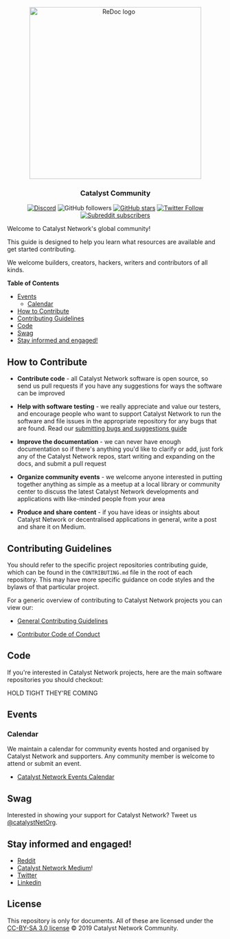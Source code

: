 <div align="center">
  <img alt="ReDoc logo" src="https://raw.githubusercontent.com/catalyst-network/Community/master/media-pack/logo.png" width="400px" />

  ### Catalyst Community
 
[![Discord](https://img.shields.io/discord/629667101774446593?color=blueviolet&label=discord)](https://discord.gg/anTP7xm)
![GitHub followers](https://img.shields.io/github/followers/catalyst-network?style=social)
[![GitHub stars](https://img.shields.io/github/stars/catalyst-network/community?style=social)](https://github.com/catalyst-network/protocol-protobuffs/stargazers)
[![Twitter Follow](https://img.shields.io/twitter/follow/catalystnetorg?style=social)](https://twitter.com/catalystnetorg)
[![Subreddit subscribers](https://img.shields.io/reddit/subreddit-subscribers/catalystnet?style=social)](https://reddit.com/r/catalystnet)
</div>

Welcome to Catalyst Network's global community! 

This guide is designed to help you learn what resources are available and get started contributing.

We welcome builders, creators, hackers, writers and contributors of all kinds.

**Table of Contents**
<!-- TOC -->

  - [Events](#events)
    - [Calendar](#calendar)
  - [How to Contribute](#how-to-contribute)
  - [Contributing Guidelines](#contributing-guidelines)
  - [Code](#code)
  - [Swag](#swag)
  - [Stay informed and engaged!](#stay-informed-and-engaged)

<!-- /TOC -->

## How to Contribute

-  **Contribute code** - all Catalyst Network software is open source, so send us pull requests if you have any suggestions for ways the software can be improved

-  **Help with software testing** - we really appreciate and value our testers, and encourage people who want to support Catalyst Network to run the software and file issues in the appropriate repository for any bugs that are found. Read our [submitting bugs and suggestions guide](https://github.com/catalyst-network/Community/blob/master/submitting-bugs-and-suggestions.md)

-  **Improve the documentation** - we can never have enough documentation so if there's anything you'd like to clarify or add, just fork any of the Catalyst Network repos, start writing and expanding on the docs, and submit a pull request

-  **Organize community events** - we welcome anyone interested in putting together anything as simple as a meetup at a local library or community center to discuss the latest Catalyst Network developments and applications with like-minded people from your area

-  **Produce and share content** - if you have ideas or insights about Catalyst Network or decentralised applications in general, write a post and share it on Medium.

## Contributing Guidelines

You should refer to the specific project repositories contributing guide, which can be found in the `CONTRIBUTING.md` file in the root of each repository. This may have more specific guidance on code styles and the bylaws of that particular project.

For a generic overview of contributing to Catalyst Network projects you can view our:

* [General Contributing Guidelines](https://github.com/catalyst-network/community/blob/master/CONTRIBUTING.md)

* [Contributor Code of Conduct](https://github.com/catalyst-network/Community/blob/master/contributor-code-of-conduct.md)

## Code

If you're interested in Catalyst Network projects, here are the main software repositories you should checkout:

HOLD TIGHT THEY'RE COMING

## Events

### Calendar

We maintain a calendar for community events hosted and organised by Catalyst Network and supporters. Any community member is welcome to attend or submit an event.

*  [Catalyst Network Events Calendar](https://www.eventbrite.com/o/atlas-city-17605869395)

## Swag

Interested in showing your support for Catalyst Network?  Tweet us [@catalystNetOrg](https://twitter.com/catalystNetOrg).

## Stay informed and engaged!

- [Reddit](https://www.reddit.com/r/CatalystNet/)
- [Catalyst Network Medium](https://medium.com/catalystnetorg)!
- [Twitter](https://twitter.com/catalystNetOrg)
- [Linkedin](https://www.linkedin.com/company/catalyst-network/about/)

## License

This repository is only for documents. All of these are licensed under the [CC-BY-SA 3.0 license](LICENSE) © 2019 Catalyst Network Community.
